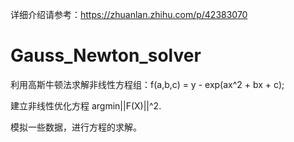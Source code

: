 
详细介绍请参考：https://zhuanlan.zhihu.com/p/42383070

# Gauss_Newton_solver
利用高斯牛顿法求解非线性方程组：f(a,b,c) = y - exp(ax^2 + bx + c);

建立非线性优化方程 argmin||F(X)||^2.

模拟一些数据，进行方程的求解。

